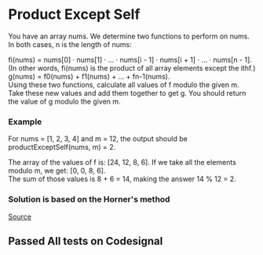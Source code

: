 # Product Except Self

You have an array nums. We determine two functions to perform on nums. In both cases, n is the length of nums:</br>

fi(nums) = nums[0] · nums[1] · ... · nums[i - 1] · nums[i + 1] · ... · nums[n - 1].</br> (In other words, fi(nums) is the product of all array elements except the ithf.)
g(nums) = f0(nums) + f1(nums) + ... + fn-1(nums).</br>
Using these two functions, calculate all values of f modulo the given m. Take these new values and add them together to get g. You should return the value of g modulo the given m.

### Example

For nums = [1, 2, 3, 4] and m = 12, the output should be</br>
productExceptSelf(nums, m) = 2.

The array of the values of f is: [24, 12, 8, 6]. If we take all the elements modulo m, we get:
[0, 0, 8, 6].</br> The sum of those values is 8 + 6 = 14, making the answer 14 % 12 = 2.

### Solution is based on the Horner's method

[Source](https://app.codesignal.com/interview-practice/task/gxzW6jpXXkr3JNwXy)

## Passed All tests on Codesignal